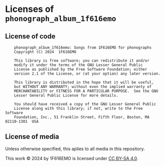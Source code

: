 # Licenses of `phonograph_album_1f616emo`

## License of code

```
    phonograph_album_1f616emo: Songs from 1F616EMO for phonographs
    Copyright (C) 2024  1F616EMO

    This library is free software; you can redistribute it and/or
    modify it under the terms of the GNU Lesser General Public
    License as published by the Free Software Foundation; either
    version 2.1 of the License, or (at your option) any later version.

    This library is distributed in the hope that it will be useful,
    but WITHOUT ANY WARRANTY; without even the implied warranty of
    MERCHANTABILITY or FITNESS FOR A PARTICULAR PURPOSE.  See the GNU
    Lesser General Public License for more details.

    You should have received a copy of the GNU Lesser General Public
    License along with this library; if not, write to the Free Software
    Foundation, Inc., 51 Franklin Street, Fifth Floor, Boston, MA  02110-1301  USA
```

## License of media

Unless otherwise specified, this aplies to all media in this repository.

This work © 2024 by 1F616EMO is licensed under [CC BY-SA 4.0](http://creativecommons.org/licenses/by-sa/4.0/).
